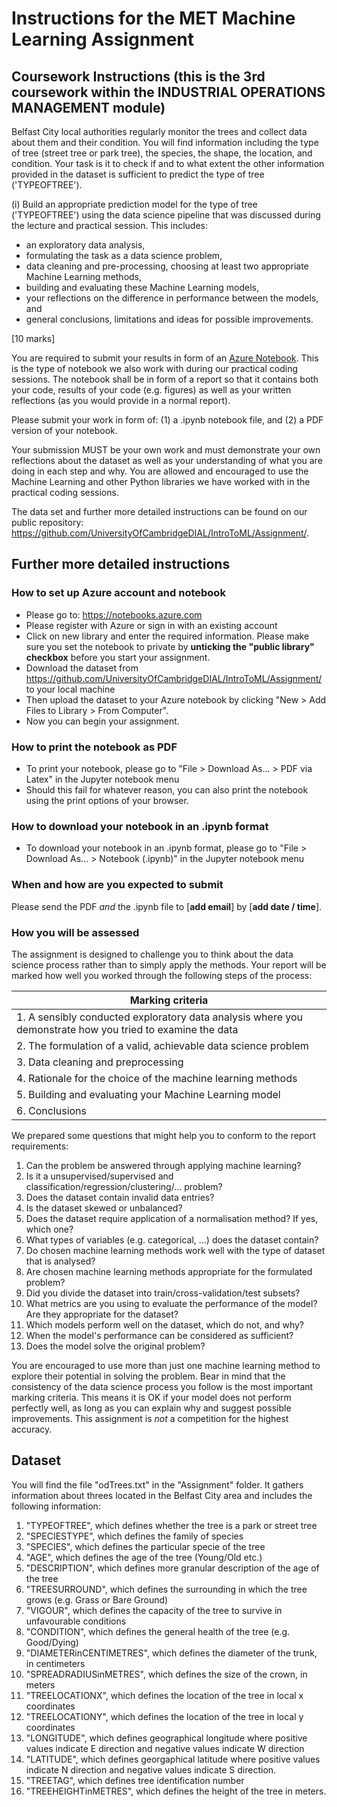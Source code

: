# Instructions for the MET Machine Learning Assignment

## Coursework Instructions (this is the 3rd coursework within the INDUSTRIAL OPERATIONS MANAGEMENT module)

Belfast City local authorities regularly monitor the trees and collect data about them and their condition. You will find information including the type of tree (street tree or park tree), the species, the shape, the location, and condition.
Your task is it to check if and to what extent the other information provided in the dataset is sufficient to predict the type of tree ('TYPEOFTREE').

(i) Build an appropriate prediction model for the type of tree ('TYPEOFTREE') using the data science pipeline that was discussed during the lecture and practical session. This includes:
* an exploratory data analysis, 
* formulating the task as a data science problem, 
* data cleaning and pre-processing, choosing at least two appropriate Machine Learning methods, 
* building and evaluating these Machine Learning models, 
* your reflections on the difference in performance between the models, and 
* general conclusions, limitations and ideas for possible improvements. 

[10 marks]

You are required to submit your results in form of an [Azure Notebook](https://notebooks.azure.com/). This is the type of notebook we also work with during our practical coding sessions. The notebook shall be in form of a report so that it contains both your code, results of your code (e.g. figures) as well as your written reflections (as you would provide in a normal report).

Please submit your work in form of: (1) a .ipynb notebook file, and (2) a PDF version of your notebook.

Your submission MUST be your own work and must demonstrate your own reflections about the dataset as well as your understanding of what you are doing in each step and why. You are allowed and encouraged to use the Machine Learning and other Python libraries we have worked with in the practical coding sessions.

The data set and further more detailed instructions can be found on our public repository: https://github.com/UniversityOfCambridgeDIAL/IntroToML/Assignment/.

## Further more detailed instructions

### How to set up Azure account and notebook

* Please go to: https://notebooks.azure.com
* Please register with Azure or sign in with an existing account
* Click on new library and enter the required information. Please make sure you set the notebook to private by **unticking the "public library" checkbox** before you start your assignment.
* Download the dataset from https://github.com/UniversityOfCambridgeDIAL/IntroToML/Assignment/ to your local machine
* Then upload the dataset to your Azure notebook by clicking "New > Add Files to Library > From Computer".
* Now you can begin your assignment.

### How to print the notebook as PDF

* To print your notebook, please go to "File > Download As... > PDF via Latex" in the Jupyter notebook menu
* Should this fail for whatever reason, you can also print the notebook using the print options of your browser.

### How to download your notebook in an .ipynb format

* To download your notebook in an .ipynb format, please go to "File > Download As... > Notebook (.ipynb)" in the Jupyter notebook menu

### When and how are you expected to submit

Please send the PDF _and_ the .ipynb file to [**add email**] by [**add date / time**].

### How you will be assessed

The assignment is designed to challenge you to think about the data science process rather than to simply apply the methods. Your report will be marked how well you worked through the following steps of the process:

|Marking criteria|
|------|
|1. A sensibly conducted exploratory data analysis where you demonstrate how you tried to examine the data|
|2. The formulation of a valid, achievable data science problem|
|3. Data cleaning and preprocessing|
|4. Rationale for the choice of the machine learning methods|
|5. Building and evaluating your Machine Learning model |
|6. Conclusions|

We prepared some questions that might help you to conform to the report requirements:

1. Can the problem be answered through applying machine learning?
2. Is it a unsupervised/supervised and classification/regression/clustering/... problem?
3. Does the dataset contain invalid data entries?
4. Is the dataset skewed or unbalanced?
5. Does the dataset require application of a normalisation method? If yes, which one?
6. What types of variables (e.g. categorical, ...) does the dataset contain?
7. Do chosen machine learning methods work well with the type of dataset that is analysed?
8. Are chosen machine learning methods appropriate for the formulated problem?
9. Did you divide the dataset into train/cross-validation/test subsets?
10. What metrics are you using to evaluate the performance of the model? Are they appropriate for the dataset?
11. Which models perform well on the dataset, which do not, and why?
12. When the model's performance can be considered as sufficient?
13. Does the model solve the original problem?

You are encouraged to use more than just one machine learning method to explore their potential in solving the problem. Bear in mind that the consistency of the data science process you follow is the most important marking criteria. This means it is OK if your model does not perform perfectly well, as long as you can explain why and suggest possible improvements. This assignment is _not_ a competition for the highest accuracy.

## Dataset

You will find the file "odTrees.txt" in the "Assignment" folder. It gathers information about threes located in the Belfast City area and includes the following information:

1. "TYPEOFTREE", which defines whether the tree is a park or street tree
2. "SPECIESTYPE", which defines the family of species
3. "SPECIES", which defines the particular specie of the tree
4. "AGE", which defines the age of the tree (Young/Old etc.)
5. "DESCRIPTION", which defines more granular description of the age of the tree
6. "TREESURROUND", which defines the surrounding in which the tree grows (e.g. Grass or Bare Ground)
7. "VIGOUR", which defines the capacity of the tree to survive in unfavourable conditions
8. "CONDITION", which defines the general health of the tree (e.g. Good/Dying)
9. "DIAMETERinCENTIMETRES", which defines the diameter of the trunk, in centimeters
10. "SPREADRADIUSinMETRES", which defines the size of the crown, in meters
11. "TREELOCATIONX", which defines the location of the tree in local x coordinates
12. "TREELOCATIONY", which defines the location of the tree in local y coordinates
13. "LONGITUDE", which defines geographical longitude where positive values indicate E direction and negative values indicate W direction
14. "LATITUDE", which defines georgaphical latitude where positive values indicate N direction and negative values indicate S direction.
15. "TREETAG", which defines tree identification number
16. "TREEHEIGHTinMETRES", which defines the height of the tree in meters.
